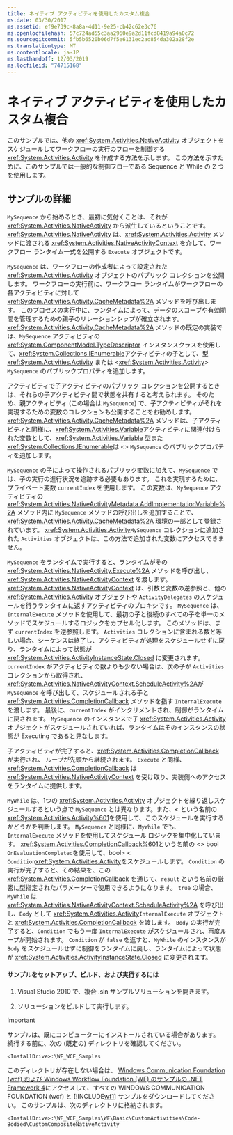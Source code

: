```yaml
---
title: ネイティブ アクティビティを使用したカスタム複合
ms.date: 03/30/2017
ms.assetid: ef9e739c-8a8a-4d11-9e25-cb42c62e3c76
ms.openlocfilehash: 57c724ad55c3aa2960e9a2d11fcd8419a94a0c72
ms.sourcegitcommit: 5fb5b6520b06d7f5e6131ec2ad854da302a28f2e
ms.translationtype: MT
ms.contentlocale: ja-JP
ms.lasthandoff: 12/03/2019
ms.locfileid: "74715168"
---
```

# <a name="custom-composite-using-native-activity"></a>ネイティブ アクティビティを使用したカスタム複合
このサンプルでは、他の <xref:System.Activities.NativeActivity> オブジェクトをスケジュールしてワークフローの実行のフローを制御する <xref:System.Activities.Activity> を作成する方法を示します。 この方法を示すために、このサンプルでは一般的な制御フローである Sequence と While の 2 つを使用します。

## <a name="sample-details"></a>サンプルの詳細
 `MySequence` から始めるとき、最初に気付くことは、それが <xref:System.Activities.NativeActivity> から派生しているということです。 <xref:System.Activities.NativeActivity> は、<xref:System.Activities.Activity> メソッドに渡される <xref:System.Activities.NativeActivityContext> を介して、ワークフロー ランタイム一式を公開する `Execute` オブジェクトです。

 `MySequence` は、ワークフローの作成者によって設定された <xref:System.Activities.Activity> オブジェクトのパブリック コレクションを公開します。 ワークフローの実行前に、ワークフロー ランタイムがワークフローの各アクティビティに対して <xref:System.Activities.Activity.CacheMetadata%2A> メソッドを呼び出します。 このプロセスの実行中に、ランタイムによって、データのスコープや有効期間を管理するための親子のリレーションシップが確立されます。 <xref:System.Activities.Activity.CacheMetadata%2A> メソッドの既定の実装では、`MySequence` アクティビティの <xref:System.ComponentModel.TypeDescriptor> インスタンスクラスを使用して、<xref:System.Collections.IEnumerable>アクティビティの子として、型 <xref:System.Activities.Activity> または \<<xref:System.Activities.Activity>> `MySequence` のパブリックプロパティを追加します。

 アクティビティで子アクティビティのパブリック コレクションを公開するときは、それらの子アクティビティ間で状態を共有すると考えられます。 そのため、親アクティビティ (この場合は `MySequence`) で、子アクティビティがそれを実現するための変数のコレクションも公開することをお勧めします。 <xref:System.Activities.Activity.CacheMetadata%2A> メソッドは、子アクティビティと同様に、<xref:System.Activities.Variable>アクティビティに関連付けられた変数として、<xref:System.Activities.Variable> 型また <xref:System.Collections.IEnumerable>は \<> `MySequence` のパブリックプロパティを追加します。

 `MySequence` の子によって操作されるパブリック変数に加えて、`MySequence` では、子の実行の進行状況を追跡する必要もあります。 これを実現するために、プライベート変数 `currentIndex` を使用します。 この変数は、`MySequence` アクティビティの <xref:System.Activities.NativeActivityMetadata.AddImplementationVariable%2A> メソッド内に `MySequence` メソッドの呼び出しを追加することで、<xref:System.Activities.Activity.CacheMetadata%2A> 環境の一部として登録されています。 <xref:System.Activities.Activity>`MySequence` コレクションに追加された `Activities` オブジェクトは、この方法で追加された変数にアクセスできません。

 `MySequence` をランタイムで実行すると、ランタイムがその <xref:System.Activities.NativeActivity.Execute%2A> メソッドを呼び出し、<xref:System.Activities.NativeActivityContext> を渡します。 <xref:System.Activities.NativeActivityContext> は、引数と変数の逆参照と、他の <xref:System.Activities.Activity> オブジェクトや `ActivityDelegates` のスケジュールを行うランタイムに返すアクティビティのプロキシです。 `MySequence` は、`InternalExecute` メソッドを使用して、最初の子と後続のすべての子を単一のメソッドでスケジュールするロジックをカプセル化します。 このメソッドは、まず `currentIndex` を逆参照します。 `Activities` コレクションに含まれる数と等しい場合、シーケンスは終了し、アクティビティが処理をスケジュールせずに戻り、ランタイムによって状態が <xref:System.Activities.ActivityInstanceState.Closed> に変更されます。 `currentIndex` がアクティビティの数よりも少ない場合は、次の子が `Activities` コレクションから取得され、<xref:System.Activities.NativeActivityContext.ScheduleActivity%2A>が `MySequence` を呼び出して、スケジュールされる子と <xref:System.Activities.CompletionCallback> メソッドを指す `InternalExecute` を渡します。 最後に、`currentIndex` がインクリメントされ、制御がランタイムに戻されます。 `MySequence` のインスタンスで子 <xref:System.Activities.Activity> オブジェクトがスケジュールされていれば、ランタイムはそのインスタンスの状態が Executing であると見なします。

 子アクティビティが完了すると、<xref:System.Activities.CompletionCallback> が実行され、 ループが先頭から継続されます。 `Execute` と同様、<xref:System.Activities.CompletionCallback> は <xref:System.Activities.NativeActivityContext> を受け取り、実装側へのアクセスをランタイムに提供します。

 `MyWhile` は、1つの <xref:System.Activities.Activity> オブジェクトを繰り返しスケジュールするという点で `MySequence` とは異なります。また、< という名前の <xref:System.Activities.Activity%601>を使用して、このスケジュールを実行するかどうかを判断します。 `MySequence` と同様に、`MyWhile` でも、`InternalExecute` メソッドを使用してスケジュール ロジックを集中化しています。 <xref:System.Activities.CompletionCallback%601>という名前の \<> bool `OnEvaluationCompleted`を使用して、bool\> < `Condition`<xref:System.Activities.Activity>をスケジュールします。 `Condition` の実行が完了すると、その結果を、この <xref:System.Activities.CompletionCallback> を通じて、`result` という名前の厳密に型指定されたパラメーターで使用できるようになります。 `true` の場合、`MyWhile` は <xref:System.Activities.NativeActivityContext.ScheduleActivity%2A> を呼び出し、`Body` として <xref:System.Activities.Activity>`InternalExecute` オブジェクトと <xref:System.Activities.CompletionCallback> を渡します。 `Body` の実行が完了すると、`Condition` でもう一度 `InternalExecute` がスケジュールされ、再度ループが開始されます。 `Condition` が `false` を返すと、`MyWhile` のインスタンスが `Body` をスケジュールせずに制御をランタイムに戻し、ランタイムによって状態が <xref:System.Activities.ActivityInstanceState.Closed> に変更されます。

#### <a name="to-set-up-build-and-run-the-sample"></a>サンプルをセットアップ、ビルド、および実行するには

1. Visual Studio 2010 で、複合 .sln サンプルソリューションを開きます。

2. ソリューションをビルドして実行します。

> [!IMPORTANT]
> サンプルは、既にコンピューターにインストールされている場合があります。 続行する前に、次の (既定の) ディレクトリを確認してください。  
>   
> `<InstallDrive>:\WF_WCF_Samples`  
>   
> このディレクトリが存在しない場合は、 [Windows Communication Foundation (wcf) および Windows Workflow Foundation (WF) のサンプルの .NET Framework 4](https://www.microsoft.com/download/details.aspx?id=21459)にアクセスして、すべての WINDOWS COMMUNICATION FOUNDATION (wcf) と [!INCLUDE[wf1](../../../../includes/wf1-md.md)] サンプルをダウンロードしてください。 このサンプルは、次のディレクトリに格納されます。  
>   
> `<InstallDrive>:\WF_WCF_Samples\WF\Basic\CustomActivities\Code-Bodied\CustomCompositeNativeActivity`
